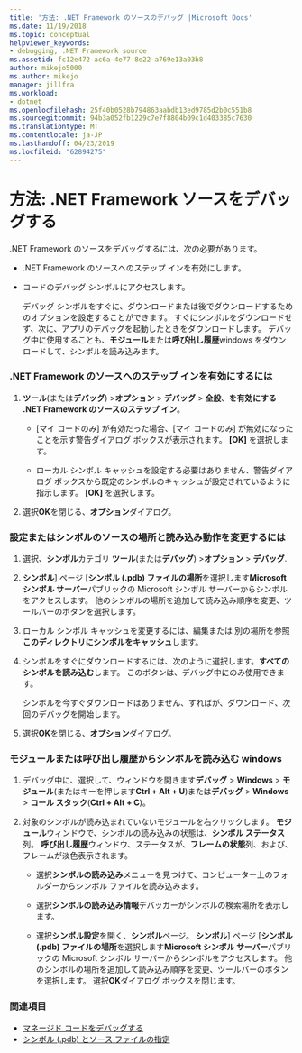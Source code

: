 ```yaml
---
title: '方法: .NET Framework のソースのデバッグ |Microsoft Docs'
ms.date: 11/19/2018
ms.topic: conceptual
helpviewer_keywords:
- debugging, .NET Framework source
ms.assetid: fc12e472-ac6a-4e77-8e22-a769e13a03b8
author: mikejo5000
ms.author: mikejo
manager: jillfra
ms.workload:
- dotnet
ms.openlocfilehash: 25f40b0528b794863aabdb13ed9785d2b0c551b8
ms.sourcegitcommit: 94b3a052fb1229c7e7f8804b09c1d403385c7630
ms.translationtype: MT
ms.contentlocale: ja-JP
ms.lasthandoff: 04/23/2019
ms.locfileid: "62894275"
---
```

# <a name="how-to-debug-net-framework-source"></a>方法: .NET Framework ソースをデバッグする

.NET Framework のソースをデバッグするには、次の必要があります。

- .NET Framework のソースへのステップ インを有効にします。

- コードのデバッグ シンボルにアクセスします。

  デバッグ シンボルをすぐに、ダウンロードまたは後でダウンロードするためのオプションを設定することができます。 すぐにシンボルをダウンロードせず、次に、アプリのデバッグを起動したときをダウンロードします。 デバッグ中に使用することも、**モジュール**または**呼び出し履歴**windows をダウンロードして、シンボルを読み込みます。

### <a name="to-enable-stepping-into-net-framework-source"></a>.NET Framework のソースへのステップ インを有効にするには

1. **ツール**(または**デバッグ**) >**オプション** > **デバッグ** > **全般**、**を有効にする .NET Framework のソースのステップ イン**。

   - [マイ コードのみ] が有効だった場合、[マイ コードのみ] が無効になったことを示す警告ダイアログ ボックスが表示されます。 **[OK]** を選択します。

   - ローカル シンボル キャッシュを設定する必要はありません、警告ダイアログ ボックスから既定のシンボルのキャッシュが設定されているように指示します。 **[OK]** を選択します。

1. 選択**OK**を閉じる、**オプション**ダイアログ。

### <a name="to-set-or-change-symbol-source-locations-and-loading-behavior"></a>設定またはシンボルのソースの場所と読み込み動作を変更するには

1. 選択、**シンボル**カテゴリ **ツール**(または**デバッグ**) >**オプション** > **デバッグ**.

1. **シンボル**] ページ [**シンボル (.pdb) ファイルの場所**を選択します**Microsoft シンボル サーバー**パブリックの Microsoft シンボル サーバーからシンボルをアクセスします。 他のシンボルの場所を追加して読み込み順序を変更、ツールバーのボタンを選択します。

1. ローカル シンボル キャッシュを変更するには、編集または 別の場所を参照**このディレクトリにシンボルをキャッシュ**します。

1. シンボルをすぐにダウンロードするには、次のように選択します。**すべてのシンボルを読み込む**します。 このボタンは、デバッグ中にのみ使用できます。

   シンボルを今すぐダウンロードはありません、すればが、ダウンロード、次回のデバッグを開始します。

1. 選択**OK**を閉じる、**オプション**ダイアログ。

### <a name="to-load-symbols-from-the-modules-or-call-stack-windows"></a>モジュールまたは呼び出し履歴からシンボルを読み込む windows

1. デバッグ中に、選択して、ウィンドウを開きます**デバッグ** > **Windows** > **モジュール**(またはキーを押します**Ctrl + Alt + U**)または**デバッグ** > **Windows** > **コール スタック**(**Ctrl + Alt + C**)。

1. 対象のシンボルが読み込まれていないモジュールを右クリックします。 **モジュール**ウィンドウで、シンボルの読み込みの状態は、**シンボル ステータス**列。 **呼び出し履歴**ウィンドウ、ステータスが、**フレームの状態**列、および、フレームが淡色表示されます。

   - 選択**シンボルの読み込み**メニューを見つけて、コンピューター上のフォルダーからシンボル ファイルを読み込みます。

   - 選択**シンボルの読み込み情報**デバッガーがシンボルの検索場所を表示します。

   - 選択**シンボル設定**を開く、**シンボル**ページ。 **シンボル**] ページ [**シンボル (.pdb) ファイルの場所**を選択します**Microsoft シンボル サーバー**パブリックの Microsoft シンボル サーバーからシンボルをアクセスします。 他のシンボルの場所を追加して読み込み順序を変更、ツールバーのボタンを選択します。 選択**OK**ダイアログ ボックスを閉じます。

### <a name="see-also"></a>関連項目
- [マネージド コードをデバッグする](../debugger/debugging-managed-code.md)
- [シンボル (.pdb) とソース ファイルの指定](../debugger/specify-symbol-dot-pdb-and-source-files-in-the-visual-studio-debugger.md)